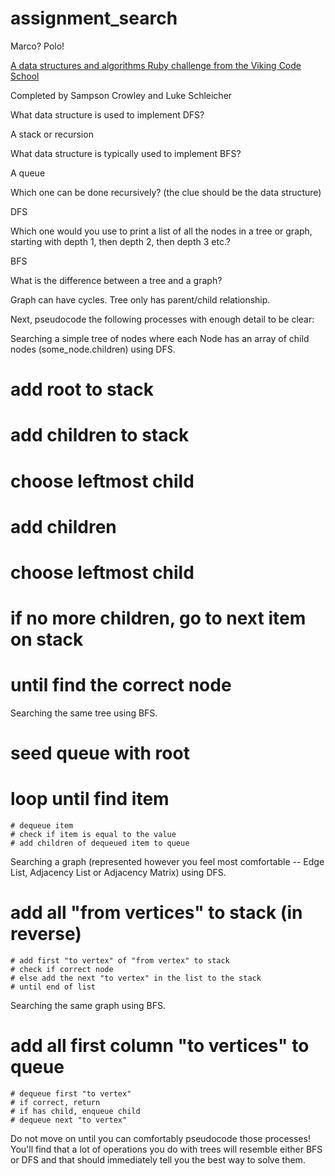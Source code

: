 # assignment_search
Marco?  Polo!

[A data structures and algorithms Ruby challenge from the Viking Code School](http://www.vikingcodeschool.com)

Completed by Sampson Crowley and Luke Schleicher


What data structure is used to implement DFS?

  A stack or recursion

What data structure is typically used to implement BFS?

  A queue

Which one can be done recursively? (the clue should be the data structure)

  DFS

Which one would you use to print a list of all the nodes in a tree or graph, starting with depth 1, then depth 2, then depth 3 etc.?

  BFS

What is the difference between a tree and a graph?

  Graph can have cycles. Tree only has parent/child relationship. 

Next, pseudocode the following processes with enough detail to be clear:

Searching a simple tree of nodes where each Node has an array of child nodes (some_node.children) using DFS.

  # add root to stack
  # add children to stack
  # choose leftmost child
  # add children
  # choose leftmost child
  # if no more children, go to next item on stack
  # until find the correct node

Searching the same tree using BFS.

  # seed queue with root
  # loop until find item
    # dequeue item
    # check if item is equal to the value
    # add children of dequeued item to queue


Searching a graph (represented however you feel most comfortable -- Edge List, Adjacency List or Adjacency Matrix) using DFS.

  # add all "from vertices" to stack (in reverse)
    # add first "to vertex" of "from vertex" to stack
    # check if correct node
    # else add the next "to vertex" in the list to the stack
    # until end of list

Searching the same graph using BFS.

  # add all first column "to vertices" to queue
    # dequeue first "to vertex"
    # if correct, return
    # if has child, enqueue child
    # dequeue next "to vertex"

Do not move on until you can comfortably pseudocode those processes! You'll find that a lot of operations you do with trees will resemble either BFS or DFS and that should immediately tell you the best way to solve them.


